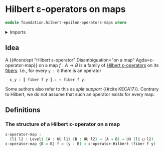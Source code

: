 # Hilbert ε-operators on maps

```agda
module foundation.hilbert-epsilon-operators-maps where
```

<details><summary>Imports</summary>

```agda
open import foundation.hilberts-epsilon-operators
open import foundation.universe-levels

open import foundation-core.fibers-of-maps
```

</details>

## Idea

A
{{#concept "Hilbert ε-operator" Disambiguation="on a map" Agda=ε-operator-map}}
on a map $f : A → B$ is a family of
[Hilbert ε-operators](foundation.hilberts-epsilon-operators.md) on its
[fibers](foundation-core.fibers-of-maps.md). I.e., for every `y : B` there is an
operator

```text
  ε_y : ║ fiber f y ║₋₁ → fiber f y.
```

Some authors also refer to this as _split support_ {{#cite KECA17}}. Contrary to
Hilbert, we do not assume that such an operator exists for every map.

## Definitions

### The structure of a Hilbert ε-operator on a map

```agda
ε-operator-map :
  {l1 l2 : Level} {A : UU l1} {B : UU l2} → (A → B) → UU (l1 ⊔ l2)
ε-operator-map {B = B} f = (y : B) → ε-operator-Hilbert (fiber f y)
```
